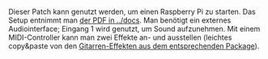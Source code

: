 Dieser Patch kann genutzt werden, um einen Raspberry Pi zu starten. Das Setup entnimmt man [der PDF in ../docs](https://github.com/pascalzurek/rnbo/tree/main/docs).
Man benötigt ein externes Audiointerface; Eingang 1 wird genutzt, um Sound aufzunehmen. 
Mit einem MIDI-Controller kann man zwei Effekte an- und ausstellen (leichtes copy&paste von den [Gitarren-Effekten aus dem entsprechenden Package](https://cycling74.com/products/rnbo-guitar-pedals)).

